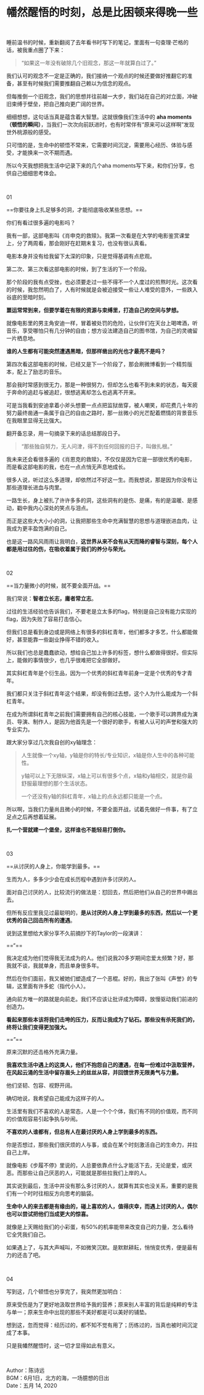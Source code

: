 # 幡然醒悟的时刻，总是比困顿来得晚一些

<br>


睡前温书的时候，重新翻阅了去年看书时写下的笔记，里面有一句查理·芒格的话，被我重点圈了下来：

> “如果这一年没有破除几个旧观念，那这一年就算白过了。”

我们认可的观念不一定是正确的，我们接纳一个观点的时候还要做好推翻它的准备，甚至有时候我们需要推翻自己赖以为信念的观点。

但每推倒一个旧观念，我们的思想并往前越一大步，我们站在自己的对立面，冲破旧束缚于壁垒，把自己推向更广阔的世界。

细细想想，这句话当真是蕴含着大智慧。这就很像我们生活中的 **aha moments（顿悟的瞬间）**，当我们一次次向前跃进时，也有时常伴有“原来可以这样啊”发现世外桃源般的感受。

只可惜的是，生命中的顿悟不常来，它需要时间沉淀，需要用心经历、体验与感受，才能换来一次不期而遇。

所以今天我想把我生活中记录下来的几个aha moments写下来，和你们分享，也供自己细细思考体会。

<br>

01

==你要往身上扎足够多的洞，才能彻底吸收某些思想。==

你们有看过很多遍的电影吗？

我有一部，这部电影叫《肖申克的救赎》。我第一次看是在大学的电影鉴赏课堂上，分了两周看，那会刚好在赶期末复习，也没有很认真看。

电影本身并没有给我留下太深的印象，只是觉得基调有点悲观。

第二次、第三次看这部电影的时候，到了生活的下一个阶段。

那个阶段的我有点受挫，也必须要走过一些不得不一个人度过的煎熬时光。这次看的时候，我忽然明白了，人有时候就是会被迫接受一些让人难受的意外，一些跌入谷底的至暗时刻。

**噩运常常到来，但要学着在有限的资源与束缚里，打造自己的空间与梦想。**

就像电影里的男主角安迪一样，冒着被处罚的危险，让伙伴们在天台上喝啤酒，听音乐，享受哪怕只有几分钟的自由；想方设法建造自己的图书馆，为自己的灵魂留一片栖息地。

**谁的人生都有可能突然遭遇黑暗，但那样凿出的光也才最亮不是吗？**

第四次看这部电影的时候，已经又是下一个阶段了，那会刷微博看到一个精剪版本，配上了励志的音乐。

那会我时常感到很无力，那是一种很努力，但却怎么也看不到未来的状态，每天疲于奔命的追赶与被追赶，很想逃离却怎么也逃离不开来。

可是当我看到安迪拿着小斧头想要一点点把监狱凿穿，被人嘲笑，却花费几十年的努力最终凿通一条属于自己的自由之路时，那一丝微小的光芒配着燃情的背景音乐在我眼里显得无比强大。

翻开备忘录，用一句摘录下来的话总结那段日子。

> “那些独自努力，无人问津，得不到任何回报的日子，叫做扎根。”

我未来还会看很多遍的《肖恩克的救赎》，不仅仅是因为它是一部很优秀的电影，而是看这部电影的我，也在一点点悄无声息地成长。

很多人说，听过这么多道理，却依然过不好这一生。而我想说，那是因为你没有让那些道理长进血与肉里。

一路生长，身上被扎了许许多多的洞，这些洞有的是伤、是痛，有的是温暖、是感动，戳中我内心深处的笑点与泪点。

而正是这些大大小小的洞，让我把那些生命中充满智慧的思想与道理嵌进血肉，让我成为更丰盈饱满的自己。

也是这一路风风雨雨让我明白，**这世界从来不会有从天而降的睿智与深刻，每个人都是用过往的伤，在吸收着属于我们的养分与荣光。**

<br>

02

==当力量微小的时候，就不要全面开战。==

我们常说：**智者立长志，庸者常立志**。

过往的生活经验也告诉我们，不要老是立太多的flag，特别是自己没有能力实现的flag，因为失败了容易打击信心。

但我们总是看到身边或是网络上有很多的斜杠青年，他们都多才多艺，什么都能做好，甚至能靠一些副业挣得不错的收入。

所以我们也总是蠢蠢欲动，想给自己加上许多的标签，想什么都做得很好。但实际上，能做的事情很少，也几乎很难把它全部做好。

其实斜杠青年是个衍生品，因为一个优秀的斜杠青年前身一定是个优秀的专才青年。

我们都只关注于斜杠青年这个结果，却没有倒过去想，这个人为什么能成为一个斜杠青年。

在成为所谓斜杠青年之前我们需要拥有自己的核心技能，一个歌手可以跨界成为演员、导演、制作人，是因为他首先是一个很好的歌手，有被人认可的声誉和强大的专业实力。

跟大家分享过几次我自创的xy轴理念：

> 人生就像一个xy轴，y轴是你的特长/专业知识，x轴是你人生中的各种可能性。
> 
> y轴可以上下无限纵深，x轴上可以有很多个点，x轴和y轴相交，就是你最舒服最理想的那个生活状态。
>
> 一个还没有y轴的斜杠青年，x轴上的点永远都只能是一个点。

所以啊，当我们力量尚且微小的时候，不要全面开战，试着先做好一件事，有了立足点之后再想着延展。

**扎一个营就建一个堡垒，这样谁也不能轻易打倒你。**

<br>

03

==从讨厌的人身上，你能学到最多。==

生而为人，多多少少会在成长历程中遇到许多讨厌的人。

面对自己讨厌的人，比较流行的做法是：怼回去，然后把他们从自己的世界中踢出去。

但所有反应里我见过最聪明的，**是从讨厌的人身上学到最多的东西，然后以一个更优秀的自己回击所有的遭遇**。

说到这里想给大家分享不久前摘抄下的Taylor的一段演讲：

==“==

我决定成为他们觉得我无法成为的人。他们说我20多岁期间恋爱太频繁？好，那我就不谈，我就单身，而且单身很多年。

然后在你们面前，我又被她们塑造成了一个恶棍。好的，我出了张叫《声誉》的专辑，这里面有许多蛇（指代小人）。

通向前方唯一的路就是向前走。我们不应该让批评成为障碍，放慢驱动我们前进的创造力。

**看起来那些本该将我们击垮的压力，反而让我成为了钻石。那些没有杀死我们的，终将让我们变得更加强大。**

==”==

原来沉默的还击格外充满力量。

**我喜欢生活中遇上的这类人，他们不抱怨自己的遭遇，在每一份难过中汲取营养，在风起云涌的生活中留存眉头上的丝丝从容，并回馈世界无限勇气与力量。**

他们坚韧、包容、视野开阔。
 
确切地说，我希望自己能成为这样子的人。

生活里有我们不喜欢的人是常态，人是一个个个体，我们有不同的价值观，而不同的价值观容易引起争执与吵闹。

**不喜欢的人谁都有，但总有人在最讨厌的人身上学到最多的东西。**

你是否想过，那些我们很厌烦的人与事，或会在某个时刻激活自己的生命力，并拉自己上岸。

就像电影《步履不停》里说的，人总要依靠点什么才能活下去，无论是爱，或厌恶。而那些让自己厌恶的人，可能就是那些拉我们上岸的人。

其实说到最后，生活中并没有那么多讨厌的人，就算有其实也没关系，重要的是我们有一个时时往相反方向思考的脑袋。

**生命中人的来去都是有缘由的，碰上喜欢的人，值得庆幸，而遇上讨厌的人，偶尔也可以尝试把他们当成更大的惊喜。**

就像是上天赐给我们的小彩蛋，有50%的机率能带来改变自己的力量，怎么看待它全凭我们自己。

如果遇上了，与其大声喊叫，不如微笑沉默。是默默耕耘，悄悄变优秀，便是最有力的还击了吧。


<br>

04

写到这，几个顿悟也分享完了，我突然更加明白：

原来受伤是为了更好地汲取世界给予我的营养；原来别人丰富的背后是纯粹的专注与单一；原来生命中出现的那些不美好都是可以美好的铺垫。

想到这，忽而觉得：经历过的，都不知不觉有用了；历练过的，当真也被时间沉淀成了本事。

只是我幡然醒悟时，这一切才显得如此有意义。

<br>

Author：陈诗远 <br>
BGM：6月1日，北方的海，一场臆想的日出 <br>
Date：五月 14, 2020
